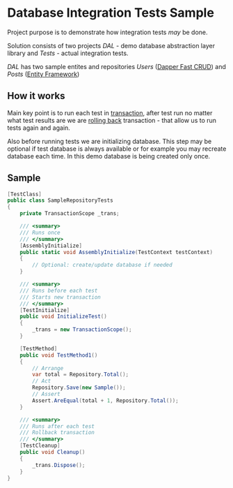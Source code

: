 # Database Integration Tests Sample

Project purpose is to demonstrate how integration tests *may* be done.

Solution consists of two projects *DAL* - demo database abstraction layer library and *Tests* - actual integration tests.

*DAL* has two sample entites and repositories *Users* ([Dapper Fast CRUD](https://github.com/MoonStorm/Dapper.FastCRUD)) and *Posts* ([Entity Framework](https://github.com/aspnet/EntityFramework))

## How it works

Main key point is to run each test in [transaction](https://msdn.microsoft.com/en-US/library/ms174377.aspx), after test run no matter what test results are we are [rolling back](https://msdn.microsoft.com/en-us/library/ms181299.aspx) transaction - that allow us to run tests again and again.

Also before running tests we are initializing database. This step may be optional if test database is always available or for example you may recreate database each time. In this demo database is being created only once.

## Sample

```csharp
[TestClass]
public class SampleRepositoryTests
{
    private TransactionScope _trans;

    /// <summary>
    /// Runs once
    /// </summary>
    [AssemblyInitialize]
    public static void AssemblyInitialize(TestContext testContext)
    {
        // Optional: create/update database if needed
    }

    /// <summary>
    /// Runs before each test
    /// Starts new transaction
    /// </summary>
    [TestInitialize]
    public void InitializeTest()
    {
        _trans = new TransactionScope();
    }

    [TestMethod]
    public void TestMethod1()
    {
        // Arrange
        var total = Repository.Total();
        // Act
        Repository.Save(new Sample());
        // Assert
        Assert.AreEqual(total + 1, Repository.Total());
    }

    /// <summary>
    /// Runs after each test
    /// Rollback transaction
    /// </summary>
    [TestCleanup]
    public void Cleanup()
    {
        _trans.Dispose();
    }
}
```
